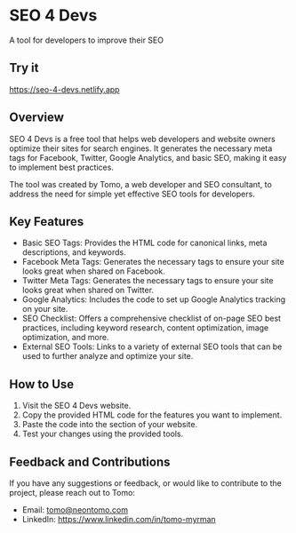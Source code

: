 # SEO 4 Devs

A tool for developers to improve their SEO

## Try it

https://seo-4-devs.netlify.app

## Overview

SEO 4 Devs is a free tool that helps web developers and website owners optimize their sites for search engines. It generates the necessary meta tags for Facebook, Twitter, Google Analytics, and basic SEO, making it easy to implement best practices.

The tool was created by Tomo, a web developer and SEO consultant, to address the need for simple yet effective SEO tools for developers.

## Key Features

- Basic SEO Tags: Provides the HTML code for canonical links, meta descriptions, and keywords.
- Facebook Meta Tags: Generates the necessary tags to ensure your site looks great when shared on Facebook.
- Twitter Meta Tags: Generates the necessary tags to ensure your site looks great when shared on Twitter.
- Google Analytics: Includes the code to set up Google Analytics tracking on your site.
- SEO Checklist: Offers a comprehensive checklist of on-page SEO best practices, including keyword research, content optimization, image optimization, and more.
- External SEO Tools: Links to a variety of external SEO tools that can be used to further analyze and optimize your site.

## How to Use

1. Visit the SEO 4 Devs website.
2. Copy the provided HTML code for the features you want to implement.
3. Paste the code into the <head> section of your website.
4. Test your changes using the provided tools.

## Feedback and Contributions

If you have any suggestions or feedback, or would like to contribute to the project, please reach out to Tomo:

- Email: tomo@neontomo.com
- LinkedIn: https://www.linkedin.com/in/tomo-myrman

